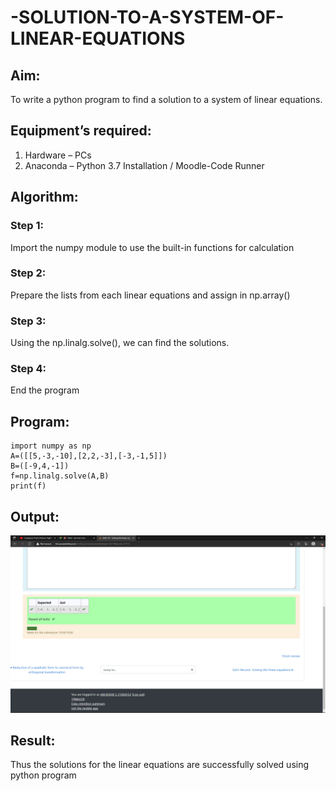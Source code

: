 # -SOLUTION-TO-A-SYSTEM-OF-LINEAR-EQUATIONS
## Aim:
To write a python program to find a solution to a system of linear equations.
## Equipment’s required:
1. 	Hardware – PCs
2. 	Anaconda – Python 3.7 Installation / Moodle-Code Runner
## Algorithm:
### Step 1: 
Import the numpy module to use the built-in functions for calculation
### Step 2: 
Prepare the lists from each linear equations and assign in np.array()
### Step 3: 
Using the np.linalg.solve(), we can find the solutions.
### Step 4: 
End the program
## Program:
~~~
import numpy as np
A=([[5,-3,-10],[2,2,-3],[-3,-1,5]])
B=([-9,4,-1])
f=np.linalg.solve(A,B)
print(f)
~~~

## Output:
![GitHub Logo](SOLVE_LINALG.png)
## Result: 
Thus the solutions for the linear equations are successfully solved using python program

